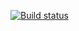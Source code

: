[![Build status](https://ci.appveyor.com/api/projects/status/1mm6i5bxivyr6rd4/branch/main?svg=true)](https://ci.appveyor.com/project/Aleksandr-Suchugov/webworker-frontend/branch/main)
